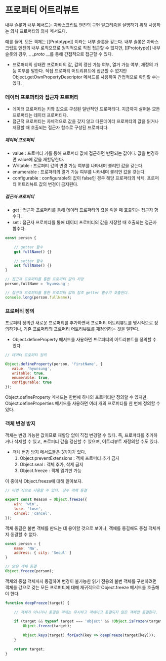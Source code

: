 # 프로퍼티 어트리뷰트



내부 슬롯과 내부 메서드는 자바스크립트 엔진의 구현 알고리즘을 설명하기 위해 사용하는 의사 프로퍼티와 의사 메서드다.



예를 들어, 모든 객체는 [[Prototype]] 이라는 내부 슬롯을 갖는다. 내부 슬롯은 자바스크립트 엔진의 내부 로직으므로 원칙적으로 직접 접근할 수 없지만, [[Prototype]] 내부 슬롯의 경우, _ __proto_ __를 통해 간접적으로 접근할 수 있다.



- 프로퍼티의 상태란 프로퍼티의 값, 값의 갱신 가능 여부, 열거 가능 여부, 재정의 가능 여부를 말한다. 직접 프로퍼티 어트리뷰트에 접근할 수 없지만 Object.getOwnPropertyDescriptor 메서드를 사용하여 간접적으로 확인할 수는 있다.



### 데이터 프로퍼티와 접근자 프로퍼티



- 데이터 프로퍼티는 키와 값으로 구성된 일반적인 프로퍼티다. 지금까지 살펴본 모든 프로퍼티는 데이터 프로퍼티다.
- 접근적 프로퍼티는 자체적으로 값을 갖지 않고 다른데이터 프로퍼티의 값을 읽거나 저장할 때 호출되는 접근자 함수로 구성된 프로퍼티다.



##### 데이터 프로퍼티

- value : 프로퍼티 키를 통해 프로퍼티 값에 접근하면 반환되는 값이다. 값을 변경하면 value에 값을 재할당한다.
- Writable : 프로퍼티 값의 변경 가능 여부를 나타내며 불리언 값을 갖는다.
- enumerable : 프로퍼티의 열거 가능 여부를 나타내며 불리언 값을 갖는다.
- configurable : configurable의 값이 false인 경우 해당 프로퍼티의 삭제, 프로퍼티 어트리뷰트 값의 변경이 금지된다.



##### 접근자 프로퍼티

- get : 접근자 프로퍼티를 통해 데이터 프로퍼티의 값을 릭을 때 호출되는 접근자 함수다.
- set : 접근자 프로퍼티를 통해 데이터 프로퍼티의 값을 저장할 때 호출되는 접근자 함수다.



```javascript
const person {
    
    // getter 함수
    get fullName() {}
    
    // setter 함수
    set fullName() {}
}

// 접근자 프로퍼티를 통한 프로퍼티 값의 저장
person,fullName = 'hyunsung';

// 접근자 프로퍼티를 통한 프로퍼티 값의 참조 getter 함수가 호출된다.
console.long(person.fullName);
```





### 프로퍼티 정의



프로퍼티 정의란 새로운 프로퍼티를 추가하면서 프로퍼티 어트리뷰트를 명시적으로 정의하거나, 기존 프로퍼티의 프로퍼티 어트리뷰트를 재정의하는 것을 말한다.



- Object.defineProperty 메서드를 사용하면 프로퍼티의 어트리뷰트를 정의할 수 있다.

```javascript
// 데이터 프로퍼티 정의

Object.defineProperty(person, 'firstName', {
   value: 'hyunsung',
   writable: true,
   enumerable: true,
   configurable: true
});
```

Object.defineProperty 메서드는 한번에 하나의 프로퍼티만 정의할 수 있지만, Object.defineProperties 메서드를 사용하면 여러 개의 프로퍼티를 한 번에 정의할 수 있다.



### 객체 변경 방지

객체는 변경 가능한 값이므로 재할당 없이 직접 변경할 수 있다. 즉, 프로퍼티를 추가하거나 삭제할 수 있고, 프로퍼티 값을 갱신할 수 있으며, 어트리뷰트 재정의할 수도 있다.

- 객체 변경 방지 메서드들은 3가지가 있다.
  1. Object.preventExtensions : 객체 프로퍼티 추가 금지
  2. Object.seal : 객체 추가, 삭제 금지
  3. Object.freeze : 객체 읽기만 가능



이 중에서 Object.freeze에 대해 알아보자.

```javascript
// 이런 식으로 사용할 수 있다. 상수 객체 동결

export const Reason = Object.freeze({
    win: 'win',
    lose: 'lose',
    cancel: 'cancel',
});
```

객체 동결은 불변 객체를 만드는 데 용이할 것으로 보이나, 객체를 동결해도 중첩 객체까지 동결할 수 없다.

```javascript
const person = {
    name: 'Na',
    address: { city: 'Seoul' }
}

// 얕은 객체 동결
Object.freeze(person);
```



객체의 중첩 객체까지 동결하여 변경이 불가능한 읽기 전용의 불변 객체를 구현하려면 객체를 값으로 갖는 모든 프로퍼티에 대해 재귀적으로 Object.freeze 메서드를 호출해야 한다.



```javascript
function deepFreeze(target) {
    
    // 객체가 아니거나 동결된 객체는 무시하고 객체이고 동결되지 않은 객체만 동결한다.
    
    if (target && typeof target === 'object' && !Object.isFrozen(target)) {
        Object.freeze(target);
        
        Object.keys(target).forEach(key => deepFreeze(target[key]));
    }
    
    return target;
}
```

